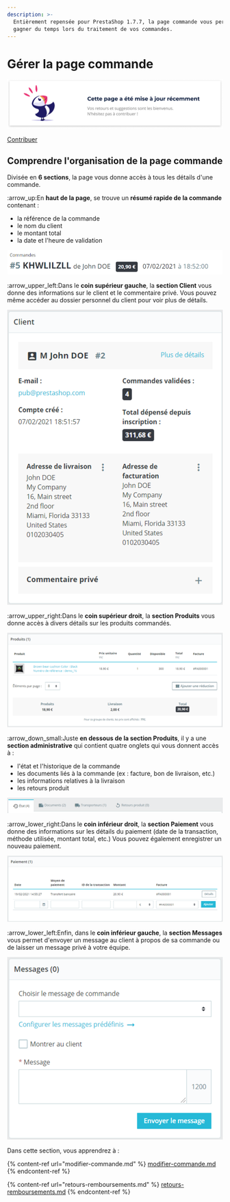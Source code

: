 ```yaml
---
description: >-
  Entièrement repensée pour PrestaShop 1.7.7, la page commande vous permet de
  gagner du temps lors du traitement de vos commandes.
---
```


# Gérer la page commande

![](<../../../../.gitbook/assets/recent updates (1).png>)

[Contribuer](https://prestashop.gitbook.io/howtocontribute/)

## Comprendre l'organisation de la page commande

Divisée en **6 sections**, la page vous donne accès à tous les détails d'une commande.

:arrow\_up:En **haut de la page**, se trouve un **résumé rapide de la commande** contenant :

* la référence de la commande&#x20;
* le nom du client&#x20;
* le montant total&#x20;
* la date et l'heure de validation

![](../../../../.gitbook/assets/image.png)

:arrow\_upper\_left:Dans le **coin supérieur gauche**, la **section Client** vous donne des informations sur le client et le commentaire privé. Vous pouvez même accéder au dossier personnel du client pour voir plus de détails.

![](<../../../../.gitbook/assets/image (1).png>)

:arrow\_upper\_right:Dans le **coin supérieur droit**, la **section Produits** vous donne accès à divers détails sur les produits commandés.

![](<../../../../.gitbook/assets/image (2).png>)

:arrow\_down\_small:Juste **en dessous de la section Produits**, il y a une **section administrative** qui contient quatre onglets qui vous donnent accès à :

* l'état et l'historique de la commande
* les documents liés à la commande (ex : facture, bon de livraison, etc.)&#x20;
* les informations relatives à la livraison
* les retours produit

![](<../../../../.gitbook/assets/image (3).png>)

:arrow\_lower\_right:Dans le **coin inférieur droit**, la **section Paiement** vous donne des informations sur les détails du paiement (date de la transaction, méthode utilisée, montant total, etc.) Vous pouvez également enregistrer un nouveau paiement.

![](<../../../../.gitbook/assets/image (4).png>)

:arrow\_lower\_left:Enfin, dans le **coin inférieur gauche**, la **section Messages** vous permet d'envoyer un message au client à propos de sa commande ou de laisser un message privé à votre équipe.

![](<../../../../.gitbook/assets/image (5).png>)

Dans cette section, vous apprendrez à :

{% content-ref url="modifier-commande.md" %}
[modifier-commande.md](modifier-commande.md)
{% endcontent-ref %}

{% content-ref url="retours-remboursements.md" %}
[retours-remboursements.md](retours-remboursements.md)
{% endcontent-ref %}

